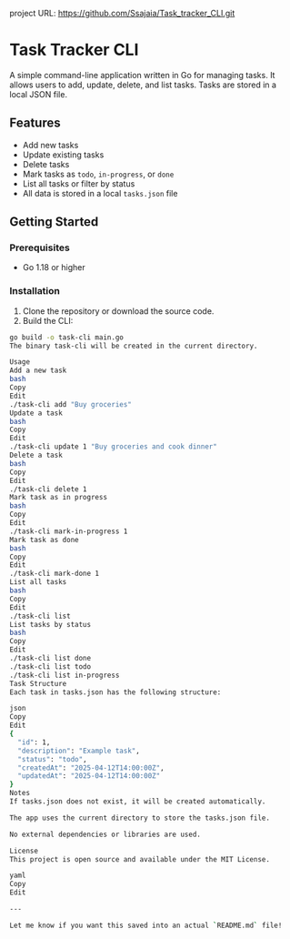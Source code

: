 project URL: https://github.com/Ssajaia/Task_tracker_CLI.git

# Task Tracker CLI

A simple command-line application written in Go for managing tasks. It allows users to add, update, delete, and list tasks. Tasks are stored in a local JSON file.

## Features

- Add new tasks
- Update existing tasks
- Delete tasks
- Mark tasks as `todo`, `in-progress`, or `done`
- List all tasks or filter by status
- All data is stored in a local `tasks.json` file

## Getting Started

### Prerequisites

- Go 1.18 or higher

### Installation

1. Clone the repository or download the source code.
2. Build the CLI:

```bash
go build -o task-cli main.go
The binary task-cli will be created in the current directory.

Usage
Add a new task
bash
Copy
Edit
./task-cli add "Buy groceries"
Update a task
bash
Copy
Edit
./task-cli update 1 "Buy groceries and cook dinner"
Delete a task
bash
Copy
Edit
./task-cli delete 1
Mark task as in progress
bash
Copy
Edit
./task-cli mark-in-progress 1
Mark task as done
bash
Copy
Edit
./task-cli mark-done 1
List all tasks
bash
Copy
Edit
./task-cli list
List tasks by status
bash
Copy
Edit
./task-cli list done
./task-cli list todo
./task-cli list in-progress
Task Structure
Each task in tasks.json has the following structure:

json
Copy
Edit
{
  "id": 1,
  "description": "Example task",
  "status": "todo",
  "createdAt": "2025-04-12T14:00:00Z",
  "updatedAt": "2025-04-12T14:00:00Z"
}
Notes
If tasks.json does not exist, it will be created automatically.

The app uses the current directory to store the tasks.json file.

No external dependencies or libraries are used.

License
This project is open source and available under the MIT License.

yaml
Copy
Edit

--- 

Let me know if you want this saved into an actual `README.md` file!

